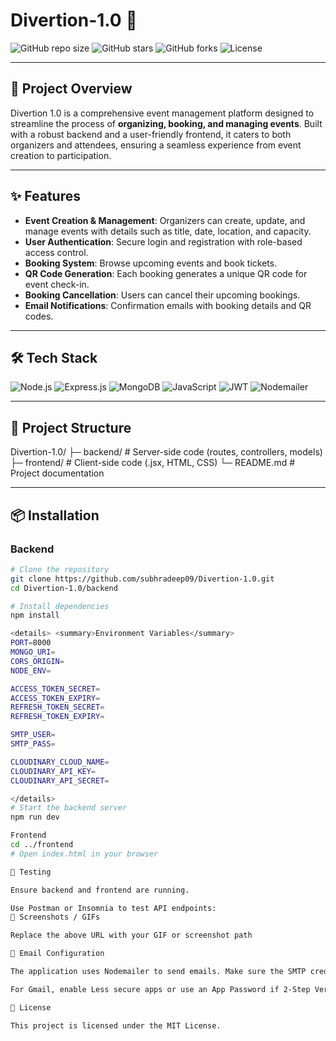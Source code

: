 # Divertion-1.0 🎉

![GitHub repo size](https://img.shields.io/github/repo-size/subhradeep09/Divertion-1.0)
![GitHub stars](https://img.shields.io/github/stars/subhradeep09/Divertion-1.0?style=social)
![GitHub forks](https://img.shields.io/github/forks/subhradeep09/Divertion-1.0?style=social)
![License](https://img.shields.io/badge/license-MIT-green)

---

## 🚀 Project Overview

Divertion 1.0 is a comprehensive event management platform designed to streamline the process of **organizing, booking, and managing events**. Built with a robust backend and a user-friendly frontend, it caters to both organizers and attendees, ensuring a seamless experience from event creation to participation.

---

## ✨ Features

- **Event Creation & Management**: Organizers can create, update, and manage events with details such as title, date, location, and capacity.  
- **User Authentication**: Secure login and registration with role-based access control.  
- **Booking System**: Browse upcoming events and book tickets.  
- **QR Code Generation**: Each booking generates a unique QR code for event check-in.  
- **Booking Cancellation**: Users can cancel their upcoming bookings.  
- **Email Notifications**: Confirmation emails with booking details and QR codes.  

---

## 🛠️ Tech Stack

![Node.js](https://img.shields.io/badge/Node.js-v18-green?style=for-the-badge&logo=node.js)
![Express.js](https://img.shields.io/badge/Express.js-4.18-green?style=for-the-badge)
![MongoDB](https://img.shields.io/badge/MongoDB-v6.0-green?style=for-the-badge&logo=mongodb)
![JavaScript](https://img.shields.io/badge/JavaScript-ES6-yellow?style=for-the-badge)
![JWT](https://img.shields.io/badge/JWT-auth-blue?style=for-the-badge)
![Nodemailer](https://img.shields.io/badge/Nodemailer-email-red?style=for-the-badge)

---

## 📂 Project Structure

Divertion-1.0/
├─ backend/ # Server-side code (routes, controllers, models)
├─ frontend/ # Client-side code (.jsx, HTML, CSS)
└─ README.md # Project documentation


---

## 📦 Installation

### Backend

```bash
# Clone the repository
git clone https://github.com/subhradeep09/Divertion-1.0.git
cd Divertion-1.0/backend

# Install dependencies
npm install

<details> <summary>Environment Variables</summary>
PORT=8000
MONGO_URI=
CORS_ORIGIN=
NODE_ENV=

ACCESS_TOKEN_SECRET=
ACCESS_TOKEN_EXPIRY=
REFRESH_TOKEN_SECRET=
REFRESH_TOKEN_EXPIRY=

SMTP_USER=
SMTP_PASS=

CLOUDINARY_CLOUD_NAME=
CLOUDINARY_API_KEY=
CLOUDINARY_API_SECRET=

</details>
# Start the backend server
npm run dev

Frontend
cd ../frontend
# Open index.html in your browser

🧪 Testing

Ensure backend and frontend are running.

Use Postman or Insomnia to test API endpoints:
📸 Screenshots / GIFs

Replace the above URL with your GIF or screenshot path

📧 Email Configuration

The application uses Nodemailer to send emails. Make sure the SMTP credentials in .env are correct.

For Gmail, enable Less secure apps or use an App Password if 2-Step Verification is on.

📝 License

This project is licensed under the MIT License.